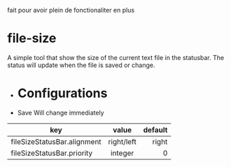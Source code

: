 fait pour avoir plein de fonctionaliter en plus
# file-size

A simple tool that show the size of the current text file in the statusbar.
The status will update when the file is saved or change.

- # Configurations

- Save Will change immediately

| key                         | value      |default|
| --------------------------- |:----------:| -----:|
| fileSizeStatusBar.alignment | right/left | right |
| fileSizeStatusBar.priority  | integer    |   0   |

